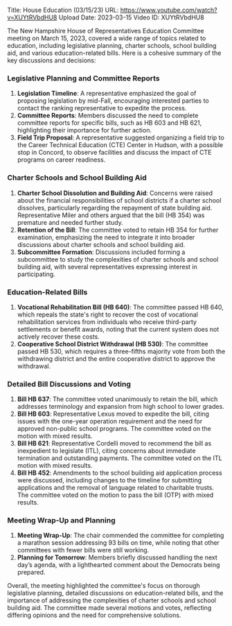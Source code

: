 Title: House Education (03/15/23)
URL: https://www.youtube.com/watch?v=XUYtRVbdHU8
Upload Date: 2023-03-15
Video ID: XUYtRVbdHU8

The New Hampshire House of Representatives Education Committee meeting on March 15, 2023, covered a wide range of topics related to education, including legislative planning, charter schools, school building aid, and various education-related bills. Here is a cohesive summary of the key discussions and decisions:

### Legislative Planning and Committee Reports
1. **Legislation Timeline**: A representative emphasized the goal of proposing legislation by mid-Fall, encouraging interested parties to contact the ranking representative to expedite the process.
2. **Committee Reports**: Members discussed the need to complete committee reports for specific bills, such as HB 603 and HB 621, highlighting their importance for further action.
3. **Field Trip Proposal**: A representative suggested organizing a field trip to the Career Technical Education (CTE) Center in Hudson, with a possible stop in Concord, to observe facilities and discuss the impact of CTE programs on career readiness.

### Charter Schools and School Building Aid
1. **Charter School Dissolution and Building Aid**: Concerns were raised about the financial responsibilities of school districts if a charter school dissolves, particularly regarding the repayment of state building aid. Representative Miler and others argued that the bill (HB 354) was premature and needed further study.
2. **Retention of the Bill**: The committee voted to retain HB 354 for further examination, emphasizing the need to integrate it into broader discussions about charter schools and school building aid.
3. **Subcommittee Formation**: Discussions included forming a subcommittee to study the complexities of charter schools and school building aid, with several representatives expressing interest in participating.

### Education-Related Bills
1. **Vocational Rehabilitation Bill (HB 640)**: The committee passed HB 640, which repeals the state's right to recover the cost of vocational rehabilitation services from individuals who receive third-party settlements or benefit awards, noting that the current system does not actively recover these costs.
2. **Cooperative School District Withdrawal (HB 530)**: The committee passed HB 530, which requires a three-fifths majority vote from both the withdrawing district and the entire cooperative district to approve the withdrawal.

### Detailed Bill Discussions and Voting
1. **Bill HB 637**: The committee voted unanimously to retain the bill, which addresses terminology and expansion from high school to lower grades.
2. **Bill HB 603**: Representative Lexus moved to expedite the bill, citing issues with the one-year operation requirement and the need for approved non-public school programs. The committee voted on the motion with mixed results.
3. **Bill HB 621**: Representative Cordelli moved to recommend the bill as inexpedient to legislate (ITL), citing concerns about immediate termination and outstanding payments. The committee voted on the ITL motion with mixed results.
4. **Bill HB 452**: Amendments to the school building aid application process were discussed, including changes to the timeline for submitting applications and the removal of language related to charitable trusts. The committee voted on the motion to pass the bill (OTP) with mixed results.

### Meeting Wrap-Up and Planning
1. **Meeting Wrap-Up**: The chair commended the committee for completing a marathon session addressing 93 bills on time, while noting that other committees with fewer bills were still working.
2. **Planning for Tomorrow**: Members briefly discussed handling the next day’s agenda, with a lighthearted comment about the Democrats being prepared.

Overall, the meeting highlighted the committee's focus on thorough legislative planning, detailed discussions on education-related bills, and the importance of addressing the complexities of charter schools and school building aid. The committee made several motions and votes, reflecting differing opinions and the need for comprehensive solutions.